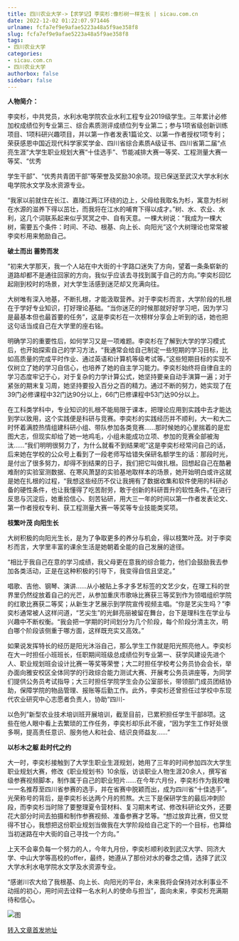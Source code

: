 ```yaml
---
title: 四川农业大学->【求学记】李奕杉:像杉树一样生长 | sicau.com.cn
date: 2022-12-02 01:22:07.971446
urlname: fcfa7ef9e9afae5223a48a5f9ae358f8
slug: fcfa7ef9e9afae5223a48a5f9ae358f8
tags: 
- 四川农业大学
categories:
- sicau.com.cn
- 四川农业大学
authorbox: false
sidebar: false
---
```

**人物简介：**

李奕杉，中共党员，水利水电学院农业水利工程专业2019级学生。三年累计必修加权成绩位列专业第三、综合素质测评成绩位列专业第二；参与1项省级创新训练项目、1项科研兴趣项目，并以第一作者发表1篇论文、以第一作者授权1项专利；荣获感恩中国近现代科学家奖学金、四川省综合素质A级证书、四川省第二届“点亮生涯”大学生职业规划大赛“十佳选手”、节能减排大赛一等奖、工程测量大赛一等奖、“优秀
<!--more-->
学生干部”、“优秀共青团干部”等荣誉及奖励30余项。现已保送至武汉大学水利水电学院水文学及水资源专业。

“我家以前就住在长江、嘉陵江两江环绕的边上，父母给我取名为杉，寓意为杉树在水源的滋养下得以茁壮，而我将在江水的哺育下得以成才。”树、水、农业、水利，这几个词联系起来似乎冥冥之中、自有天意。一棵大树说：“我成为一棵大树，需要五个条件：时间、不动、根基、向上长、向阳光”这个大树理论也常常被李奕杉用来勉励自己。

**破土而出 蓄势而发**

“初来大学那天，我一个人站在中大街的十字路口迷失了方向，望着一条条崭新的道路却都不是通往回家的方向，我似乎应该去寻找到属于自己的方向。”李奕杉回忆起刚到校时的场景，对大学生活感到迷茫却又充满向往。

大树唯有深入地基，不断扎根，才能汲取营养。对于李奕杉而言，大学阶段的扎根在于学好专业知识，打好理论基础。“当你迷茫的时候那就好好学习吧，因为学习是最基本但也最首要的任务”，这是李奕杉在一次榜样分享会上听到的话，她也把这句话当成自己在大学里的座右铭。

明确学习的重要性后，如何学习又是一项难题。李奕杉在了解到大学的学习模式后，也开始探索自己的学习方法，“我通常会给自己制定一些短期的学习目标，比如高质量的完成平时作业、通过英语和计算机等级考试等。”这些短期目标的实现不仅树立了她的学习自信心，也培养了她的自主学习能力。李奕杉始终将自律自主的学习态度牢记于心，对于复杂的力学计算公式，她坚持要亲自动手演算一遍；对于紧张的期末复习周，她坚持要投入百分之百的精力。通过不断的努力，她实现了在39门必修课程中32门达90分以上，66门已修课程中53门达90分以上。

在工科类学科中，专业知识的扎根不能局限于课本，把理论应用到实践中去才能达到学以致用，这个实践便是科研与竞赛。李奕杉的实践经历并不顺利，大一和大二时怀着满腔热情组建科研小组、带队参加各类竞赛……那时候她的心里揣着的是宏图大志，但现实却给了她一地鸡毛，小组未能成功立项、参加的竞赛全部被淘汰……“我们明明很努力了，为什么就看不到结果呢”这是李奕杉经常问自己的话，后来她在学校的公众号上看到了一段老师写给错失保研名额学生的话：那段时光，是付出了很多努力，却得不到结果的日子，我们把它叫做扎根。回想起自己在酷暑难耐的实验室测数据、在寒风萧瑟的实验基地取样本的场景，她开始明白或许这就是她在扎根的过程，“我想这些经历不仅让我拥有了数据收集和软件使用的科研必备的硬性条件，也让我懂得了吃苦耐劳，敢于创新的科研晋升的软性条件。”在进行反思与沉淀后，她重拾信心、刻苦钻研，用大三一年的时间以第一作者发表论文、第一作者授权专利、获工程测量大赛一等奖等专业技能类奖项。

**枝繁叶茂 向阳生长**

大树积极的向阳光生长，是为了争取更多的养分与机会，得以枝繁叶茂。对于李奕杉而言，大学里丰富的课余生活是她朝着全能的自己发展的途径。

“相比于我自己在意的学习成绩，我父母更在意我的综合能力，他们会鼓励我去参加各类活动，正是在这种积极的引导下，我变得自信且坚定。”

唱歌、吉他、钢琴、演讲……从小被贴上多才多艺标签的文艺少女，在理工科的世界里仍然绽放着自己的光芒，从参加重庆市歌咏比赛获三等奖到作为领唱组织学院的红歌比赛获二等奖；从新生才艺展示到学院宣传视频主唱。“你是艺尖生吗？”李奕杉通常被人这样问道，“艺尖生”的光鲜亮丽被留在舞台，台下是理科生在学业与兴趣中不断权衡。“我会把一学期的时间划分为几个阶段，每个阶段分清主次，明白哪个阶段该侧重于哪方面，这样既充实又高效。”

如果说发挥特长的经历是阳光沐浴自己，那么学生工作就是阳光照亮他人。李奕杉在大一时担任小班班长，任职期间班级总成绩位列专业第一、获学风建设先进个人、职业规划班会设计比赛一等奖等荣誉；大二时担任学校考公务员协会会长，举办面向雅安校区全体同学的行政综合能力测试大赛、开展考公务员讲座等，为同学们提供公务员考试指导；大三时担任学院学生会办公室部长，带领部门成员团结协助，保障学院的物品管理、报账等后勤工作。此外，李奕杉还曾担任过学校中东现代农业研究中心志愿者负责人，协助“四川-

以色列”新型农业技术培训班开展培训，截至目前，已累积担任学生干部8项。这些在他人眼中看上去繁琐的工作任务，李奕杉却乐此不疲，“因为学生工作好处很多啊，提高责任意识、服务他人和社会、结识良师益友……”

**以杉木之躯 赴时代之约**

大一时，李奕杉接触到了大学生职业生涯规划，她用了三年的时间参加四次大学生职业规划大赛，修改《职业规划书》10余版，访谈职业人物生涯20余人，撰写省级参赛视频脚本，制作属于自己的职业短片……在今年六月份，李奕杉作为我校唯一一名推荐至四川省参赛的选手，并在省赛中脱颖而出，成为四川省“十佳选手”。光荣称号的背后，是李奕杉长达两个月的煎熬。大三下是保研学生的最后冲刺阶段，而李奕杉当时除了要整理夏令营材料、复习期末考试、修改科研论文外，还要花大部分时间去拍摄和制作参赛视频、准备参赛才艺等。“想过放弃比赛，但又觉得不甘心，我想把这份职业规划当做我在大学阶段给自己定下的一个目标，也算给当初迷路在中大街的自己寻找一个方向。”

上天不会辜负每一个努力的人，今年九月份，李奕杉顺利收到武汉大学、同济大学、中山大学等高校的offer，最终，她遵从了那份对水的眷念之情，选择了武汉大学水利水电学院水文学及水资源专业。

“感谢川农大给了我根基、向上长、向阳光的平台，未来我将会保持对水利事业不动摇的初心，用时间去诠释一名水利人的使命与担当”，面向未来，李奕杉充满期待和信心。

![图](https://news.sicau.edu.cn/__local/C/45/D5/4950FBA54531360EBCADD6CE0DB_06B80A22_1630AB.png)

[转入文章首发地址](https://news.sicau.edu.cn/info/1078/70418.htm)